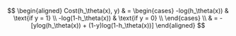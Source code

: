 $$
\begin{aligned}
Cost(h_\theta(x), y) & =
\begin{cases}
-log(h_\theta(x)) & \text{if y = 1} \\
-log(1-h_\theta(x)) & \text{if y = 0} \\
\end{cases} \\
& = -[ylog(h_\theta(x)) + (1-y)log(1-h_\theta(x))]
\end{aligned}
$$

